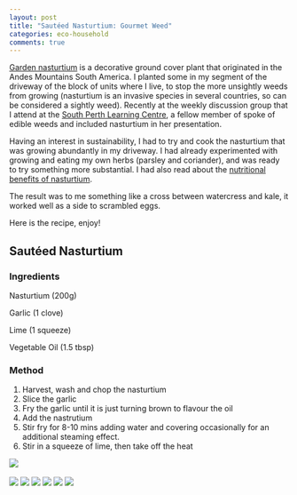 ```yaml
---
layout: post
title: "Sautéed Nasturtium: Gourmet Weed"
categories: eco-household
comments: true
---
```


[Garden nasturtium](https://en.wikipedia.org/wiki/Tropaeolum_majus) is a decorative ground cover plant that originated in the Andes Mountains South America. I planted some in my segment of the driveway of the block of units where I live, to stop the more unsightly weeds from growing (nasturtium is an invasive species in several countries, so can be considered a sightly weed). Recently at the weekly discussion group that I attend at the [South Perth Learning Centre](http://splc.org.au), a fellow member of spoke of edible weeds and included nasturtium in her presentation.

Having an interest in sustainability, I had to try and cook the nasturtium that was growing abundantly in my driveway. I had already experimented with growing and eating my own herbs (parsley and coriander), and was ready to try something more substantial. I had also read about the [nutritional benefits of nasturtium](https://draxe.com/nutrition/nasturtium/).

The result was to me something like a cross between watercress and kale, it worked well as a side to scrambled eggs.

Here is the recipe, enjoy!

## Sautéed Nasturtium

### Ingredients

Nasturtium (200g)

Garlic (1 clove)

Lime (1 squeeze)

Vegetable Oil (1.5 tbsp)

### Method

1. Harvest, wash and chop the nasturtium
2. Slice the garlic
3. Fry the garlic until it is just turning brown to flavour the oil
4. Add the nastrutium
5. Stir fry for 8-10 mins adding water and covering occasionally for an additional steaming effect.
6. Stir in a squeeze of lime, then take off the heat

‌<img src="https://lh3.googleusercontent.com/pw/AP1GczO-4xaA_KuvICd8ds9N6e_J8os5rMvRayq0285PZtGVkgvltHlQHOUJy_76-XXLSsLSieWQ1XfwXMaWiAX3HX_Onw6EznGc_QcSdM4fGji4uZYvl2RuUVfmZLzYfq06Ckm6bxftPtrH6c7sKVJYRIiXaslqfX6zH7krqep9nfxmyh23P110pGWeaU-BPn3TnYKJz8cnRkb1l3-l9BGfCgtU6bUkCjzjYtHcQLlhAxW7jfhVfx-s6Ez8Jwoj9bBQT9CNR26xoYm66zj1j9xPj4UZK2_GcwnsywksXDqXHdKv5UD9vP7rCgZFq-TcESp0V0VOLL8klOJ8m_Cv_pzAjCfspa41FjffypnHlBFASvd9sHYFIq_ft2MUBl-4yxgouOs9NbcHAfi0UM8YbrMBoJR0dLbVVCWInQqjumotSCtIbViNnB019oiX6_QJUsWzbdQC--u3kqG1dHxAbHrRLAQcLH9UrXNXJUohxWWgYpMmi15D3KlsttsGRtNL338UsGLCbspOWYURq-myq6rWkzvQkW2aW6DDo03yBOPhXugDnFmUIu9R5i75kT-7kpOJEgEjzUk4wHdjpU8dblr4iU6NeOza0jTTdrifeRbyGzTkpM5XH4WiuNABVgkP9k3ZG1C1FGW8cqtEZf64VPRqCbeGsA-zSrFtvlZy29F_O6R5mRwMRUajMIua17BkGDxfHxCuS-9xuir6uFgJ3unHcd812Ye88okZeBan_bwNJKqtwOJ38I4D2ZFqyNQdd1YVmUKgOsNyJaQmxzp3k3D8wZwtygkB_V4NVFg3HdkctGBR3TtIoWa4uQX-dr1aQK9Exfmqn4RrJoOP9YSPJP4yHCiIA8qM2v1ADDTz6p9yeTYaND_-COSl1m-5P0gMYYN8yXZutApzyUk7EmWY64V45iDizSCIlEOn5g8tkpU2XpEXGEOtvjP-1Kvc_t1FJPcqVJur2dhZz5YqC87YQ8ZY1MNlXWZfYuKBrOrUVbwjun9qL7JLfrKmy9RXNGKU_8WQeGDaIQJ8Nj6hnAyfPcjJbyVFfSwe9RfTt8RMhHzgDys-OdmWWyQveJwc_1oZfPZvVSw0IhDPbEsqfeP-RQgbFzQU9Zo=s525-no">

<img src="https://lh3.googleusercontent.com/pw/AP1GczNCsKu5LeoFfLBoSRnl7zp_RcYvP70IuTPH7R5esSnglH5Xzudq11cFdlcoeQ3-VHeRifkcX8ncIOUMAxPhMDwC95bGJaxwQGWdX60VPzfqVQVtL2k1flSEAGggZyNc0_e01ArdHUF8uuH9oRrWtmZ6RcWnHT6GmD-WA33P8tsDCQmCKkEKPOUeNha0O0DqPjo3QjbBuPBi_9lgfcUfIFJguH1DJY2fWhdsGhv_FelgH5Eh1AcYUbTDV29CI5rSbhuwMGW4OsXKE30lsZgWtGMd7vjhqCi9fpmQ6j31lM7B1b1npl4fGop87acfJ0eo0Cvlhx9d5OoQJGeWSk0kBExmmJi2qdOOibOg1tfWQCGbbo6_En_bJK1kXrwwKzApHJHgRsm--zspTImLEOoeC0gROXJdoSVSO1b3oN7_geWe_EkuDTUp9dZr0-LPi5gZWZddofTuviw5VWeZHOUqFGKkatJxIdUf6wegjazOWqUrGl4JaLWMe5IWZSLnWT_mYe4GPuKGBl_17jwEETnyf2UlnHxbULwMNXj5CYGXqtXbHts0SHK79QzVmJhq1u8sg9JhOg2WUvyuzOCUzpSoMGSXe1SWJfwzte0bo1W--M5SxwdfPze5b6_OIQ95L_MuPV9iAJmU89y7TCD79QK5DvdE8SiDVwAsRJug9wIeqOzb10T6j7tvtyWCV3Wam_w6PutuSDoPAJmxvCIOJxVQC6jEiqsm4ZJL4rJPlDzJR7vM1mWZVjyzuiAX2e__wgN01IOW_UXNDJZpk8kd2NEdHY8G083_HmV5eak5ytUdW_9fw1HwGhnLRQ6NAoB-OUyPEBcXm-3FKuR3rrXuDPgx5G5cT0UOMSPpwn6NVQCg-Qhb-o8QUjy27CmmCmLwGOFnjwVBmrH6EBZP6md4pjWpjTX2mcIiHRysBw12k2xKiTEfCj2sTtP7Ih0-GuvSWDmLmNvwJglkbxlKiWzTTNsS0ufp9QuV85uhEhpwYD6vEw8hLJ32sQ49cg0GubPabc-ZFUmhZWXtngJQVtTzFbKAFLvXNIwHngE382agNNb7aSN7mfd2YuLvsNJ6Fw88ptUTCFXAaBoTBYZeBmHVwrq-wfLKDc8=s525-no">

<img src="https://lh3.googleusercontent.com/pw/AP1GczPy3Pvgp7aT3izBsZuNQRkQgFh21AVB_Ky7olF1F-WJXB1AtUnWao0JYMtr0v9G9m6YOj0JrZHAP2Kggd9qtwLh5W16rDpQQwzXtwkrldVQEi7BBdbTCjyF96cZxuLDvtSKKOO7xSd0WfaQqZ4vVZRhz0SL8qRMjMxA70KJuGmf4WBX1V4YZbTSTcAebcGSoFzvErrgXIvGJLoAp_TBfys3kA4cLvehAU84Zg8h6FLo_8H2TKkzBPd31IjkYhzEj_4IJYmuECIfwRL2264z9oXqRXxMTqKaR3HBdRnEAMcWSUG9tPOQZJy7qPRrKEs5eQsLNE6MAK6gmXhVZ8HUMxxiri5wcqfn-d_xlZyPX86CQSwbyhndXhazuzCL_X_XIOSgL6V-Q5nNIrq4cEdtBcueF--Y4rbZ1PAOjDxSQzxeUmxQVCLcku8z8jzxpteHGFkAmyOrGyyq57_u-K-OjlYoyh1E6ch_RhtsLJQgJ6xRUVlPE09rAE53MJJzuM0QaDfTIvN1_KbaaKWdlaGV4FeLRSOZiZZUyhdl_RMq6mCdS4AUTHuZFGpck84DWRCqIsmlE-WJHO9CnWhJQOPaGkInRvNe4QAmf1wfHgGgGH7cm5HbQe3GBqPBnRYijCLXRLdCyYrsySWOL5934BZ7wv5vM4m7Ne44aRPFbWOh3AXNdz1pnhSjkhXQ84StfZvCZwxYZP0xZVSRImPU5zflnx_wpkn2mEc_ZwCx83wC05tMShmPiPYhE6Gk9vtO41oMbSAGyMHC2ygbAJ7uYobjUhkPiwl_15TSphm1ImqY08wx_ctTThuZf25v9eg5uwwddI_lVevNHLbDPuOvumDvyHk5B5LwwqqArByUIH2q-rTHYiuyVWofXt_vst6n-e2VT6zqmGbLKMlg1iYGOxk2KNas_Trt-DahKsxwbPdDpRsjPEDM69kyMtcRDNTJoUSVo2UdqrqtdfecrVh_82xXpsK16j7iUQMCutvAep1hzI5fzg7zcyyuy_NflNDY4L4nidXUd9gRPR5LLvJIeAK_2BXwJNKq4DFZrC368vq9w8Eev2b1gH65TDKxSdzwag9dcfKwBz5XYXmp0hnuenMSTRcA62o=s525-no">

<img src="https://lh3.googleusercontent.com/pw/AP1GczPhkmGxkLD1cqZtw3zQ9zFBXS_caJsdxmatYzZ-cGiUoB7lXL7Mek7-R2oP4YqFLynINJUPVYEsEVOglZJsh3-KAiVwLOadSlH9QGjwucO3S2UsJyJqk3Um5RCabZ_m2GbLC_rlWevBAMMpjQiThi731tjEadma9rDd8deZrPR3ayJG4j1dZo4rXlcSCtggL7ZNzvrtvFlJvfgRJ9D_Dwx0n8-sX4JG_gBdZ8XACWLuCdInh9ZbIp4di_xj4H231N0bKgPWIdft3LwUyfjQkmifygoUkma7YzO-2XIruFA86S0J40Mu_eXkhIyvsWLjm47kviDJrUVAUJOvxDWVq5oU-rXpwYQUoglGw0rNANYOPYGNSv_cHrkx_-ut9cXEidozoVY4YvJBxwxsEH7szd5-5j3LJa3uqUcXyo2a_pWiU_AqLuDehKk7bd1llX_5FswlDVQChhjKxXw4nYjyEkknNIvBP0Okh44HxLRafFXVl_B2-zZrGMqpsn7RaN1Wp4ZElqvhYc53S907wnbv7fPlMmh-s98rDQWRx_twfytPjIjNSlBV8ZJyaNtLKyaSa5EB9wWmVNfMdchXJbPo5KJsFKsNvDqoWC20eruVxwCTELqt3WHM9Tl-UW1CTCUHLO58K_VDPm7WikRQ42Do1O6ZMKG56wJEYG1_SezNE_SWpF5EmGOo4PZG4qLem78gZKiKwGu94z76eJed-2jsv9WlDoefcRGCTWqJbZZYwopczy9qKhv9uU5cSZc-6GfA-HlC4Z1aukvYDLxdeVBQWu5RYkiB5tCx-wsUb4dODLBV53IjxF5uZAY8ajYoadpmsiiJc7QptKSe2S2pWPt3EFO-XN-jrk_J_dS2Ho9C2Il6LntPJBKTfVfnFPCg2CyNAJikv1VEhiiYwMLZY2WEYGjOVii-LGM9fBdcEa71I7SPTPYD_gFwj2dWVkmyfr053hcefvMTb9gYNrUSw9y6aelNMfnSOQgqikM733horD0CSkMUGhu3r69WtU1KWi9_t4hqagsRxwoIjPuQo9R_T-NWtTHx6Pe9tdN7CFimktjh01ZWRq0m2gxgeMlp_Qa5irjkgQVwchLtzeQg6nHcBIcEaow=s525-no">

<img src="https://lh3.googleusercontent.com/pw/AP1GczO2PIJIk7yoqjv7ZeYlnYjSzg4l-A_Epr6OQrIYvS7WJ7mU_pzP2YOpH-djCuO0C3O5AEi5qVGtBRf3RiGO6uVB6ELQABlRqsly-JzebyZZylJviid4VPwlxe3_3TStqgpn9LhHBgYl7OWFCZv8Rr4i1NtavrR6y4yC5BwQd60p9jaYCCurHpZNRN7dckaqzdY530cVhHsj3VieVj9MbE5g_ZNKZg7waKT2GJNZj3OyXne-HU3l0wJx1xnTjQ4OHRqsNqqO9kVwgkNPO4HmUrGUj1PDimTIJPr08p_iVQf38SM5YAAI_OL2NuZJajfa-dq8L4XW-hXCIrTJ1G7HDWv8BAJg4Hl1IkOIVVB9Kc5szjxdcvxx8bG4arXS-1lOz3z3gzii3u8PV99MGwpGOCiyaTIQ7IhQYnDR6d6iWp17ky_hSc3QZZ3G58ELo_i-I7ompAznhhGj-yW61zMRFP6IYsEQHlib4LyUZHJIEAXrc2tUoPzACr01tga1rM53P62PuTgCtZNXhvQQnbNjg0FR-JWFNmTJm14xfVfn9Ibdha2TxWzNdQM2FMruV71PWFER0pOrgajmoPznMVYXvUHxdOlXARer74aQ4M4sTiwYkTHCcnjSzbOKLf1w8lgyYx1yeq9oMeOik_XysHb8z5QUNgC-ev04qcisdWR4kAJRqq8_Wx_E4vYW-v35PkHf08V6Yq8JEhGM7Hvw0Y42Bf_Ov0LAU29SjJKXyZepenaaq0nkzWsEmAupbqeHm2jJxmNu1sfwsLPLVCNxZvbiZicL_m7UMEi1a31FUNnDBqeiUqS-gCjFgWCKUW50FsYs28ySpWlm970H7cTILpFALbcP7NhlaHwbRpYwcYPu_zFSUiIyZbx6AwLC_U3E_HHFyo2lBQtikvkOtP6n-4jzJgVehmaMs4zBTeQDev32r74Lqr9xRvz8xXhLqdsHOp4OA-aCo5tZW66ggngeLXUwUiE40PHiEmBidFTpW7UvDwdgJDDajSYC0n1MuxwHVoM8IA5S81HhI-5l3nfSo7dCX6jN6HIC_NJ7O-vE3alvSEXbC_5CJTyKvt9gnz-7lAoCWkhvVjvXrV3HPr89kQBaO1K9DZI=s525-no">

<img src="https://lh3.googleusercontent.com/pw/AP1GczONeF--AOsQwU1kDyuFhsEddJbBy2uXqJ5Y0cKA4aAf9ew_5FmaHTnHv1U6_KCRLgkTYcR1N3it_ikx4Xab2JiZB1EydBOqS1zcYEjaMChVNEina1abxI6Gqiqifh2fCTX4b0DgdJgP20TYiI6l-PeU-leVqeNkouUyPSLQmrC7nTWk2GM74ovJsvfEs9g4IJler4UdBjznRCRso_aMMcbzCBpELdNm3aF9ovgYp2eJPQ-BKZu3uhliWNKxjEQ-qxMrbJdk1-wATSvjaeOjVEeRbogadReEpZih7VCs8QK5oYKcUO98REsTyAPsLndBdZA8reMob2Txy-zdPY3462rukBpqrIY5hfio-PuLr9MRyyZBXDiCW_cH8lW_C_0gEtLkbp81XWskNVnVflPezcGFPupzli4iPi1qOdp55oyjtoUC-3cqVzfTnpU6Cjszecm--BJZCo82FDt7SGKC5AUlYs4UsgjR1WP9PnEoY_SUAvasCa_Upd7jMDqdzVxQ7fW6OOnNh8dOjRRT1C2UPW41IL7roXnZZf60x8ZtuueBwLq2ZD1GXKvWf0ukV_yyx0v33ZCsOoxjd6pvnNy891OKlCEoxhllvkRimF_N7K5X6zbwg80gklewCaSZsmIngQK8hVk3DXHTdSKTfJbkjILCcx6Ac_2odDYvsoACBsfiSdNBegj2E2boRpvbugC_6ovlK8uQCUGQWwSfX2qq6t6whbDq0CBoKNuXJD_vrX2Tez3BWQvbYQw06p2PD6dEdXnRls2GElzpD4Mw25sZV7W-WBLcuEHxqVoEsZOW7nlztVLx_rnmkCq4HLWGKra7ftOZWFKSbN0ZOWo51JAN4xByKTuMGJ8hntEatrrK9ESL78Q6TLLgsCYfdTmK_5avu5CC-7TICRVzRNXnipoH99QtCWLytE0y3DIkzNsMFtaI_aTRBk77RfSDxgD9ZC0i8s0aoGChLEQRReIGdSYLZegtpl2qe3HNEDWbvhTKRnoI3X42JqL-qzXwitUHHIyqOaoU1Z3-gci6wh7c4rVzsP7O2y0KPYLgylUGZ_CcHmk4irOI8FOpIahpwvEc2RTi6uH3jislDycvSwsy1eWnJ6us9js=s525-no">

<img src="https://lh3.googleusercontent.com/pw/AP1GczPSvemzFNycVuRa5pH8Qjpn46pFwj-8mGGjIVz8Gg8WtIA7nYdK1Ecls8G2voLzTGXYHRCKgDXAmMFPaKyUGUJQ1B2KEnYbNyaxvIwAO1gApTprtHFzAFdsQVZ73WE_OsmpfYq0mr3vbAp_Up21M9aWGlzb2zQBTzNWIMjehThXBr91J4hl_O3YwWqt0Afk7NUx76bG1kSRSadBKy5-yfOvybd_-VAIMZpPUb9cxPr1nW_FYE9XPxSRqPfwCj67izwLEBo2dE9-t0aImxeS5i3UO0LPCAcb_1YjKZ-VCrK9yEIGclCn63Q_AIG7AqB8wOkhzjBNxPjI40jkjwqDk25VCEgL6hoSkGmikmkoQBpUNx5CvN8vhQZdfffnPABLAK6s_KKJc8jB7AZODgc6IVpOXgdUIbUm2m-x2e565TZZA6p-2nncPmGD6b3InBUZqThH_aZ_bNRvLQmTxZO9o3ihYhg2Zy9qGeVmra1mxN3ze42XHgGUyOtAR3ejqWl5ItybhDXUS1LikdF0lT8szRKc_iZH1Ok9n-U6nPts1s6KyifyJy9TprlzWE9_eE93W5ibTw7TYdWe5EJd3-JVrWbsvSBfzWZbZKFcvA6uw2ZWQUJUlnwuyNQvJtP3tRSwpUt9mL2lG78p0-CpTDO_yJVeGKApWyrHIrNNUQSc6kd0UB4bCSUINBgccb_Jgull7my1kqLJfpHkwE7o9xOZ3_qNUEk4eYg7KtUmFPCoR20AVQEhgIWWOBTqCnpnGFeR4UVffg7coUO1JeblzP3C2WFARMBFJxbySn3GT4CK7dGKmu8vVkc0S7X4G_wNyzgF8WinCM8lFyshL_Fd4ljHsT_0b4Uzymbu5hzgcmVkGZ3tlSiY8MQy4qWDfQxJVXzrhJX0-_zsiWOJjg4uUR1qrb83bym6EyalBShvHABB13aor8kjCSXhbn82Js0VT4MHaMNMPaetL9M96ADzyVqNKxcmkBzbiJW4YCyfKLPWE9OYXqbIawtgw-8Pi9L-NFMwssC7PNN2ZZCYyB24YCH5w1QJzyeolW7RCHRFM39fhWGk7wsqpDGecgbeCiTo1JaATkxjsd5ia3XjMd-7VVmf-m5Q0oA=s525-no">
